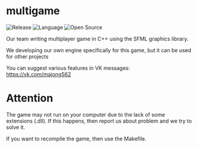 # multigame

![Release](https://img.shields.io/badge/Version-v0.2-blueviolet)
![Language](https://img.shields.io/badge/Language-C%2B%2B-0052cf)
![Open Source](https://badges.frapsoft.com/os/v2/open-source.svg?v=103)

Our team writing multiplayer game in C++ using the SFML graphics library.

We developing our own engine specifically for this game, but it can be used for other projects

You can suggest various features in VK messages: https://vk.com/majong562

# Attention

The game may not run on your computer due to the lack of some extensions (.dll). If this happens, then report us about problem and we try to solve it.

If you want to recompile the game, then use the Makefile.
